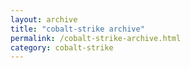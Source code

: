 ```yaml
---
layout: archive
title: "cobalt-strike archive"
permalink: /cobalt-strike-archive.html
category: cobalt-strike
---
```

